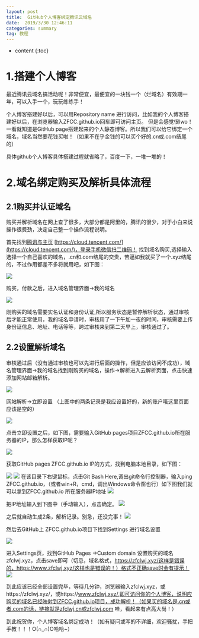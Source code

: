 ```yaml
---
layout: post
title:  GitHub个人博客绑定腾讯云域名
date:  2019/3/30 12:46:11 
categories: summary
tag: 教程
---
```


* content
{:toc}


# 1.搭建个人博客

最近腾讯云域名搞活动呢！非常便宜，最便宜的一块钱一个（烂域名）有效期一年，可以入手一个，玩玩练练手！

个人博客搭建好以后，可以用Repository name 进行访问，比如我的个人博客搭建好以后，在浏览器输入ZFCC.github.io回车即可访问主页。
但是会感觉很lwo！一看就知道是GitHub page搭建起来的个人静态博客。所以我们可以给它绑定一个域名，域名当然要花钱买啦！（如果不在乎金钱的可以买个好的.cn或.com结尾的）

具体github个人博客具体搭建过程就省略了，百度一下，一堆一堆的！

# 2.域名绑定购买及解析具体流程

## 2.1购买并认证域名

购买并解析域名在网上查了很多，大部分都是阿里的，腾讯的很少，对于小白来说操作很费劲，决定自己整一个操作流程说明。

首先找到[腾讯与主页](https://cloud.tencent.com/) [https://cloud.tencent.com/](https://cloud.tencent.com/)，登录手机微信扫二维码！ 找到域名购买,选择输入选择一个自己喜欢的域名，.cn和.com结尾的交贵，苦逼如我就买了一个.xyz结尾的，不过作用都差不多将就用吧，如下图：

![](/styles/images/technology/domain/1.png)

购买，付款之后，进入域名管理界面->我的域名

![](/styles/images/technology/domain/2.png)

刚购买的域名需要实名认证和身份认证,所以服务状态是暂停解析状态，通过审核后才能正常使用，我的域名申请时，审核用了一下午加一夜的时间，审核需要上传身份证信息、地址、电话等等，跨过审核来到第二天早上，审核通过了。

## 2.2设置解析域名
审核通过后（没有通过审核也可以先进行后面的操作，但是应该访问不成功），域名管理界面->我的域名找到刚购买的域名，操作->解析进入云解析页面，点击快速添加网站邮箱解析。

![](/styles/images/technology/domain/3.png)

网站解析->立即设置  （上图中的两条记录是我应设置好的，新的账户哦这里页面应该是空的）

![](/styles/images/technology/domain/4.png)

点击立即设置之后，如下图，需要输入GitHub pages项目ZFCC.github.io所在服务器的IP，那么怎样获取IP呢？

![](/styles/images/technology/domain/5.png)

获取GitHub pages ZFCC.github.io IP的方式，找到电脑本地目录，如下图：

![](/styles/images/technology/domain/6.png)
![](/styles/images/technology/domain/7.png)
在该目录下右键鼠标，点击Git Bash Here,调出git命令行控制器，输入ping ZFCC.github.io，（或者win+R，cmd，调出Windows命令窗也行）如下图我们就可以拿到ZFCC.github.io 所在服务器IP地址
![](/styles/images/technology/domain/8.png)

把IP地址输入到下图中（手动输入），点击确定。
![](/styles/images/technology/domain/9.png)

之后就自动生成2条，解析记录。别急，还没完事！
![](/styles/images/technology/domain/10.png)

然后去GitHub上 ZFCC.github.io项目下找到Settings 进行域名设置

![](/styles/images/technology/domain/11.png)

进入Settings页，找到GitHub Pages ->Custom domain 设置购买的域名zfclwj.xyz，点击save即可（切忌，域名格式，https://zfclwj.xyz/这样是错误的，https://www.zfclwj.xyz/这样也是错误的！）格式不正确save时会有提示！
![](/styles/images/technology/domain/12.png)


到此应该已经全部设置完毕，等待几分钟，浏览器输入zfclwj.xyz，或https://zfclwj.xyz/，或https://www.zfclwj.xyz/,即可访问你的个人博客，说明应购买的域名已经映射到ZFCC.github.io项目，成功解析！（如果买的域名是.cn或者.com的话，链接就是zfclwj.cn或zfclwj.com 哇，看起来有点高大尚！）

到此祝贺你，个人博客域名绑定成功！（如有疑问或写的不详细，欢迎骚扰，手把手教！！！O(∩_∩)O哈哈~）